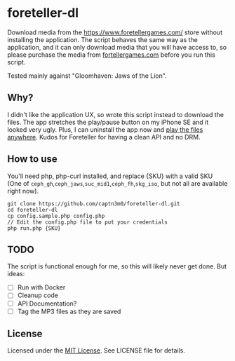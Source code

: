 # foreteller-dl

Download media from the https://www.foretellergames.com/ store without installing the application. The script behaves the same way as the application, and it can only download media that you will have access to, so please purchase the media from [fortellergames.com](https://www.fortellergames.com) before you run this script.

Tested mainly against "Gloomhaven: Jaws of the Lion".

## Why?

I didn't like the application UX, so wrote this script instead to download the files. The app stretches the play/pause button on my iPhone SE and it looked very ugly. Plus, I can uninstall the app now and [play the files anywhere](www.defectivebydesign.org). Kudos for Foreteller for having a clean API and no DRM.

## How to use

You'll need php, php-curl installed, and replace {SKU} with a valid SKU (One of `ceph_gh`,`ceph_jaws`,`suc_mid1`,`ceph_fh`,`skg_iso`, but not all are available right now).

```
git clone https://github.com/captn3m0/foreteller-dl.git
cd foreteller-dl
cp config.sample.php config.php
// Edit the config.php file to put your credentials
php run.php {SKU}
```

## TODO

The script is functional enough for me, so this will likely never get done. But ideas:

- [ ] Run with Docker
- [ ] Cleanup code
- [ ] API Documentation?
- [ ] Tag the MP3 files as they are saved

## License

Licensed under the [MIT License](https://nemo.mit-license.org/). See LICENSE file for details.